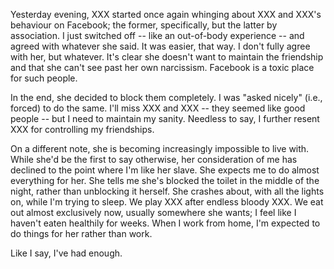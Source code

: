 Yesterday evening, XXX started once again whinging about XXX and XXX's
behaviour on Facebook; the former, specifically, but the latter by
association. I just switched off -- like an out-of-body experience --
and agreed with whatever she said. It was easier, that way. I don't
fully agree with her, but whatever. It's clear she doesn't want to
maintain the friendship and that she can't see past her own narcissism.
Facebook is a toxic place for such people.

In the end, she decided to block them completely. I was "asked nicely"
(i.e., forced) to do the same. I'll miss XXX and XXX -- they seemed like
good people -- but I need to maintain my sanity. Needless to say, I
further resent XXX for controlling my friendships.

On a different note, she is becoming increasingly impossible to live
with. While she'd be the first to say otherwise, her consideration of me
has declined to the point where I'm like her slave. She expects me to do
almost everything for her. She tells me she's blocked the toilet in the
middle of the night, rather than unblocking it herself. She crashes
about, with all the lights on, while I'm trying to sleep. We play XXX
after endless bloody XXX. We eat out almost exclusively now, usually
somewhere she wants; I feel like I haven't eaten healthily for weeks.
When I work from home, I'm expected to do things for her rather than
work.

Like I say, I've had enough.

